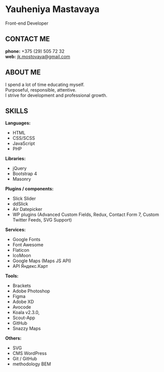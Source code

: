 # Yauheniya Mastavaya
 Front-end Developer

## **CONTACT ME**
**phone:** +375 (29) 505 72 32  
**web:** jk.mostovaya@gmail.com

## **ABOUT ME**
I spend a lot of time educating myself.  
Purposeful, responsible, attentive.  
I strive for development and professional growth.  

## **SKILLS**  
**Languages:**   
* HTML  
* CSS/SCSS  
* JavaScript  
* PHP  

**Libraries:**   
* jQuery  
* Bootstrap 4  
* Masonry   

**Plugins / components:**   
* Slick Slider     
* ddSlick  
* Air Datepicker
* WP plugins (Advanced Custom Fields, Redux, Contact Form 7, Custom Twitter Feeds, SVG Support)  

**Services:**   
* Google Fonts      
* Font Awesome  
* Flaticon   
* IcoMoon    
* Google Maps (Maps JS API)  
* API Яндекс.Карт   

**Tools:**   
* Brackets     
* Adobe Photoshop  
* Figma  
* Adobe XD  
* Avocode   
* Koala v2.3.0,       
* Scout-App  
* GitHub   
* Snazzy Maps  

**Others:**   
* SVG  
* CMS WordPress    
* Git / GitHub  
* methodology BEM  
